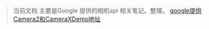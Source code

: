 > 当前文档 主要是Google 提供的相机api 相关笔记。整理。
> [google提供Camera2和CameraXDemo地址](https://github.com/android/camera-samples)